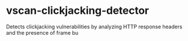 # vscan-clickjacking-detector
Detects clickjacking vulnerabilities by analyzing HTTP response headers and the presence of frame bu
